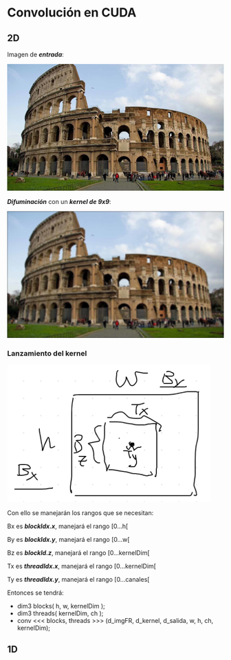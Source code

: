 # Convolución en CUDA
## 2D

Imagen de ***entrada***:

![](https://github.com/FranklinCncr/TopicosEnComputacionGraficaGrupo/blob/master/5%20Convolucion%20en%20CUDA/imagenes/coliseo.jpg)

***Difuminación*** con un ***kernel de 9x9***:

![](https://github.com/FranklinCncr/TopicosEnComputacionGraficaGrupo/blob/master/5%20Convolucion%20en%20CUDA/imagenes/salida.jpg)

### Lanzamiento del kernel

![](https://github.com/FranklinCncr/TopicosEnComputacionGraficaGrupo/blob/master/5%20Convolucion%20en%20CUDA/imagenes/estr.png)

Con ello se manejarán los rangos que se necesitan:

Bx es ***blockIdx.x***, manejará el rango [0...h[

By es ***blockIdx.y***, manejará el rango [0...w[

Bz es ***blockId.z***, manejará el rango [0...kernelDim[

Tx es ***threadIdx.x***, manejará el rango [0...kernelDim[

Ty es ***threadIdx.y***, manejará el rango [0...canales[

Entonces se tendrá:

* dim3 blocks( h, w, kernelDim ); 
* dim3 threads( kernelDim, ch );
* conv <<< blocks, threads >>> (d_imgFR, d_kernel, d_salida, w, h, ch, kernelDim);

## 1D


